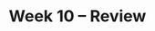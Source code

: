 ---
    title: Week 10 – Review
    weekNumber: 10
    days:
      - date: 2024-3-11
        events:
          "**LEC 25**{: .label .label-lecture } Residuals and Inference":
            "[CIT 15.5-16.3](https://inferentialthinking.com/chapters/15/5/Visual_Diagnostics.html)" 
          "<small><i><span style='display: inline-block; padding-left: 80px'><b>Keywords:</b> residuals, residual plots, patterns, datasaurus dozen, prediction intervals </span></i></small>":
          "**QUIZ 6**{: .label .label-quiz } Quiz 6 covers Lectures 21-24":
      - date: 2024-3-12
        events:
          
          "**PROJ**{: .label .label-proj } **Final Project**":
      - date: 2024-3-13
        events:
          "**LEC 26**{: .label .label-lecture } Review":
      - date: 2024-3-14
        events:
          
          "**LAB 7**{: .label .label-lab } **Regression**":
      - date: 2024-3-15
        events:
          "**LEC 27**{: .label .label-lecture } Review, Conclusion":
      - date: 2024-3-16
        events:
          
          "**EXAM**{: .label .label-exam } **Final Exam (7-10PM)**":
          "**SUR**{: .label .label-survey } SETs and End-of-Quarter Survey (due 8AM)":
---